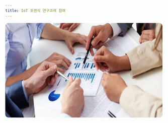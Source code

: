 ```yaml
---
title: IoT 포렌식 연구과제 참여
---
```


<img width="500vw" height="300vh" src="../assets/research.jpeg">


<style>
    img
    {
        border-radius: 10px;
    }
</style>